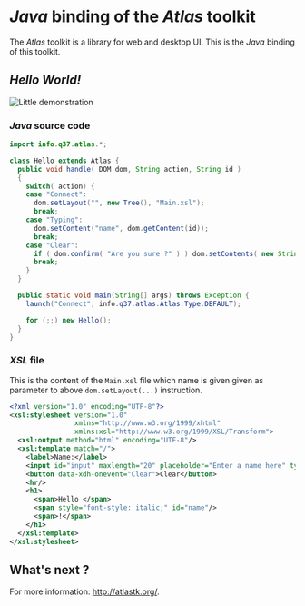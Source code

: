 # *Java* binding of the *Atlas* toolkit

The *Atlas* toolkit is a library for web and desktop UI. This is the *Java* binding of this toolkit.


## *Hello World!*

![Little demonstration](http://q37.info/download/Hello.gif "A basic example")

### *Java* source code

```Java
import info.q37.atlas.*;

class Hello extends Atlas {
  public void handle( DOM dom, String action, String id )
  {
    switch( action) {
    case "Connect":
      dom.setLayout("", new Tree(), "Main.xsl");
      break;
    case "Typing":
      dom.setContent("name", dom.getContent(id));
      break;
    case "Clear":
      if ( dom.confirm( "Are you sure ?" ) ) dom.setContents( new String[][] { { "input", ""}, { "name", ""} } );
      break;
    }
  }

  public static void main(String[] args) throws Exception {
    launch("Connect", info.q37.atlas.Atlas.Type.DEFAULT);

    for (;;) new Hello();
  }
}
```

### *XSL* file

This is the content of the `Main.xsl` file which name is given given as parameter to above `dom.setLayout(...)` instruction. 

```XML
<?xml version="1.0" encoding="UTF-8"?>
<xsl:stylesheet version="1.0"
                xmlns="http://www.w3.org/1999/xhtml"
                xmlns:xsl="http://www.w3.org/1999/XSL/Transform">
  <xsl:output method="html" encoding="UTF-8"/>
  <xsl:template match="/">
    <label>Name:</label>
    <input id="input" maxlength="20" placeholder="Enter a name here" type="text" data-xdh-onevent="input|Typing"/>
    <button data-xdh-onevent="Clear">Clear</button>
    <hr/>
    <h1>
      <span>Hello </span>
      <span style="font-style: italic;" id="name"/>
      <span>!</span>
    </h1>
  </xsl:template>
</xsl:stylesheet>
```

## What's next ?

For more information: <http://atlastk.org/>.